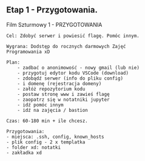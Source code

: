 ## Etap 1 - Przygotowania.

Film Szturmowy 1 - PRZYGOTOWANIA

	Cel: Zdobyć serwer i powiesić flagę. Pomóc innym.

	Wygrana: Dodstęp do rocznych darmowych Zajęć
	Programowania xD

	Plan:
		- zadbać o anonimowość - nowy gmail (lub nie)
	    - przygotuj edytor kodu VSCode (download)
	    - zdobądź serwer (info do pliku config)
	    - i domenę (rejestracja domeny)
	    - załóż repozytorium kodu
	    - postaw stronę www i zawieś flagę
	    - zaopatrz się w notatniki jupyter
	    - idź pomóc innym
	    - idź na zajęcia / bastion

	Czas: 60-180 min + ile chcesz.

	Przygotowania:
	- miejsca: .ssh, config, known_hosts
	- plik config - 2 x templatka
	- folder xd: notatki
	- zakładka xd


